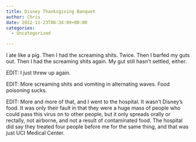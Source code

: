 ```yaml
---
title: Disney Thanksgiving Banquet
author: Chris
date: 2012-11-23T06:34:09+00:00
categories:
  - Uncategorized

---
```

I ate like a pig. Then I had the screaming shits. Twice. Then I barfed my guts out. Then I had the screaming shits again. My gut still hasn&#8217;t settled, either.

EDIT: I just threw up again.

EDIT: More screaming shits and vomiting in alternating waves. Food poisoning sucks.

EDIT: More and more of that, and I went to the hospital. It wasn&#8217;t Disney&#8217;s food. It was only their fault in that they were a huge mass of people who could pass this virus on to other people, but it only spreads orally or rectally, not airborne, and not a result of contaminated food. The hospital did say they treated four people before me for the same thing, and that was just UCI Medical Center.
